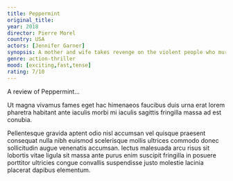 ```yaml
---
title: Peppermint
original_title: 
year: 2018
director: Pierre Morel
country: USA
actors: [Jennifer Garner]
synopsis: A mother and wife takes revenge on the violent people who murdered her child and husband.
genre: action-thriller
mood: [exciting,fast,tense]
rating: 7/10
---
```

A review of Peppermint...

Ut magna vivamus fames eget hac himenaeos faucibus duis urna erat lorem pharetra habitant ante iaculis morbi mi iaculis sagittis fringilla massa ad est conubia.

Pellentesque gravida aptent odio nisl accumsan vel quisque praesent consequat nulla nibh euismod scelerisque mollis ultrices commodo donec sollicitudin augue venenatis accumsan. lectus malesuada arcu risus sit lobortis vitae ligula sit massa ante purus enim suscipit fringilla in posuere porttitor ultricies congue convallis suspendisse justo molestie lacinia placerat dapibus elementum.